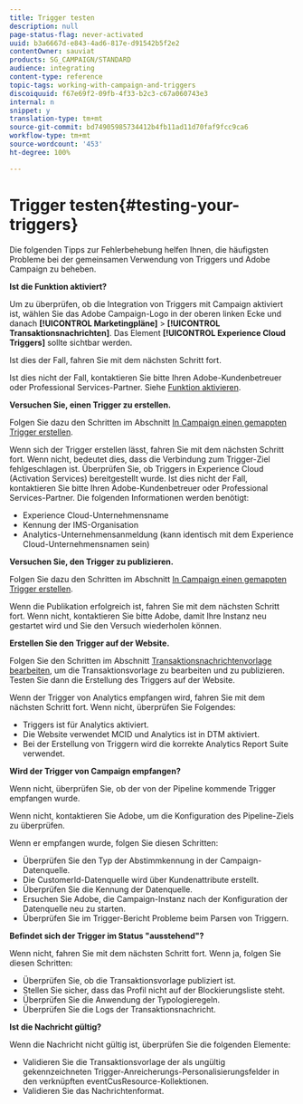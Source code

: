 ```yaml
---
title: Trigger testen
description: null
page-status-flag: never-activated
uuid: b3a6667d-e843-4ad6-817e-d91542b5f2e2
contentOwner: sauviat
products: SG_CAMPAIGN/STANDARD
audience: integrating
content-type: reference
topic-tags: working-with-campaign-and-triggers
discoiquuid: f67e69f2-09fb-4f33-b2c3-c67a060743e3
internal: n
snippet: y
translation-type: tm+mt
source-git-commit: bd74905985734412b4fb11ad11d70faf9fcc9ca6
workflow-type: tm+mt
source-wordcount: '453'
ht-degree: 100%

---
```



# Trigger testen{#testing-your-triggers}

Die folgenden Tipps zur Fehlerbehebung helfen Ihnen, die häufigsten Probleme bei der gemeinsamen Verwendung von Triggers und Adobe Campaign zu beheben.

**Ist die Funktion aktiviert?**

Um zu überprüfen, ob die Integration von Triggers mit Campaign aktiviert ist, wählen Sie das Adobe Campaign-Logo in der oberen linken Ecke und danach **[!UICONTROL Marketingpläne]** > **[!UICONTROL Transaktionsnachrichten]**. Das Element **[!UICONTROL Experience Cloud Triggers]** sollte sichtbar werden.

Ist dies der Fall, fahren Sie mit dem nächsten Schritt fort.

Ist dies nicht der Fall, kontaktieren Sie bitte Ihren Adobe-Kundenbetreuer oder Professional Services-Partner. Siehe [Funktion aktivieren](../../integrating/using/configuring-triggers-in-experience-cloud.md#activating-the-functionality).

**Versuchen Sie, einen Trigger zu erstellen.**

Folgen Sie dazu den Schritten im Abschnitt [In Campaign einen gemappten Trigger erstellen](../../integrating/using/using-triggers-in-campaign.md#creating-a-mapped-trigger-in-campaign).

Wenn sich der Trigger erstellen lässt, fahren Sie mit dem nächsten Schritt fort. Wenn nicht, bedeutet dies, dass die Verbindung zum Trigger-Ziel fehlgeschlagen ist. Überprüfen Sie, ob Triggers in Experience Cloud (Activation Services) bereitgestellt wurde. Ist dies nicht der Fall, kontaktieren Sie bitte Ihren Adobe-Kundenbetreuer oder Professional Services-Partner. Die folgenden Informationen werden benötigt:

* Experience Cloud-Unternehmensname
* Kennung der IMS-Organisation
* Analytics-Unternehmensanmeldung (kann identisch mit dem Experience Cloud-Unternehmensnamen sein)

**Versuchen Sie, den Trigger zu publizieren.**

Folgen Sie dazu den Schritten im Abschnitt [In Campaign einen gemappten Trigger erstellen](../../integrating/using/using-triggers-in-campaign.md#creating-a-mapped-trigger-in-campaign).

Wenn die Publikation erfolgreich ist, fahren Sie mit dem nächsten Schritt fort. Wenn nicht, kontaktieren Sie bitte Adobe, damit Ihre Instanz neu gestartet wird und Sie den Versuch wiederholen können.

**Erstellen Sie den Trigger auf der Website.**

Folgen Sie den Schritten im Abschnitt [Transaktionsnachrichtenvorlage bearbeiten](../../integrating/using/using-triggers-in-campaign.md#editing-the-transactional-message-template), um die Transaktionsvorlage zu bearbeiten und zu publizieren. Testen Sie dann die Erstellung des Triggers auf der Website.

Wenn der Trigger von Analytics empfangen wird, fahren Sie mit dem nächsten Schritt fort. Wenn nicht, überprüfen Sie Folgendes:

* Triggers ist für Analytics aktiviert.
* Die Website verwendet MCID und Analytics ist in DTM aktiviert.
* Bei der Erstellung von Triggern wird die korrekte Analytics Report Suite verwendet.

**Wird der Trigger von Campaign empfangen?**

Wenn nicht, überprüfen Sie, ob der von der Pipeline kommende Trigger empfangen wurde.

Wenn nicht, kontaktieren Sie Adobe, um die Konfiguration des Pipeline-Ziels zu überprüfen.

Wenn er empfangen wurde, folgen Sie diesen Schritten:

* Überprüfen Sie den Typ der Abstimmkennung in der Campaign-Datenquelle.
* Die CustomerId-Datenquelle wird über Kundenattribute erstellt.
* Überprüfen Sie die Kennung der Datenquelle.
* Ersuchen Sie Adobe, die Campaign-Instanz nach der Konfiguration der Datenquelle neu zu starten.
* Überprüfen Sie im Trigger-Bericht Probleme beim Parsen von Triggern.

**Befindet sich der Trigger im Status &quot;ausstehend&quot;?**

Wenn nicht, fahren Sie mit dem nächsten Schritt fort. Wenn ja, folgen Sie diesen Schritten:

* Überprüfen Sie, ob die Transaktionsvorlage publiziert ist.
* Stellen Sie sicher, dass das Profil nicht auf der Blockierungsliste steht.
* Überprüfen Sie die Anwendung der Typologieregeln.
* Überprüfen Sie die Logs der Transaktionsnachricht.

**Ist die Nachricht gültig?**

Wenn die Nachricht nicht gültig ist, überprüfen Sie die folgenden Elemente:

* Validieren Sie die Transaktionsvorlage der als ungültig gekennzeichneten Trigger-Anreicherungs-Personalisierungsfelder in den verknüpften eventCusResource-Kollektionen.
* Validieren Sie das Nachrichtenformat.

